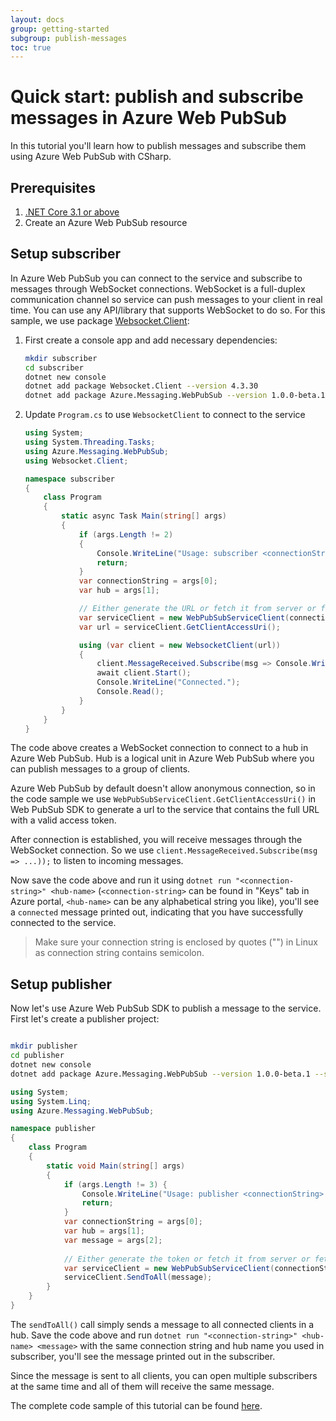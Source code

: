 ```yaml
---
layout: docs
group: getting-started
subgroup: publish-messages
toc: true
---
```


# Quick start: publish and subscribe messages in Azure Web PubSub

In this tutorial you'll learn how to publish messages and subscribe them using Azure Web PubSub with CSharp.

## Prerequisites

1. [.NET Core 3.1 or above](https://dotnet.microsoft.com/download)
2. Create an Azure Web PubSub resource

## Setup subscriber

In Azure Web PubSub you can connect to the service and subscribe to messages through WebSocket connections. WebSocket is a full-duplex communication channel so service can push messages to your client in real time. You can use any API/library that supports WebSocket to do so. For this sample, we use package [Websocket.Client](https://github.com/Marfusios/websocket-client):

1.  First create a console app and add necessary dependencies:

    ```bash
    mkdir subscriber
    cd subscriber
    dotnet new console
    dotnet add package Websocket.Client --version 4.3.30
    dotnet add package Azure.Messaging.WebPubSub --version 1.0.0-beta.1 --source https://www.myget.org/F/azure-webpubsub-dev/api/v3/index.json
    ```

2.  Update `Program.cs` to use `WebsocketClient` to connect to the service

    ```csharp
    using System;
    using System.Threading.Tasks;
    using Azure.Messaging.WebPubSub;
    using Websocket.Client;

    namespace subscriber
    {
        class Program
        {
            static async Task Main(string[] args)
            {
                if (args.Length != 2)
                {
                    Console.WriteLine("Usage: subscriber <connectionString> <hub>");
                    return;
                }
                var connectionString = args[0];
                var hub = args[1];

                // Either generate the URL or fetch it from server or fetch a temp one from the portal
                var serviceClient = new WebPubSubServiceClient(connectionString, hub);
                var url = serviceClient.GetClientAccessUri();

                using (var client = new WebsocketClient(url))
                {
                    client.MessageReceived.Subscribe(msg => Console.WriteLine($"Message received: {msg}"));
                    await client.Start();
                    Console.WriteLine("Connected.");
                    Console.Read();
                }
            }
        }
    }

    ```

The code above creates a WebSocket connection to connect to a hub in Azure Web PubSub. Hub is a logical unit in Azure Web PubSub where you can publish messages to a group of clients.

Azure Web PubSub by default doesn't allow anonymous connection, so in the code sample we use `WebPubSubServiceClient.GetClientAccessUri()` in Web PubSub SDK to generate a url to the service that contains the full URL with a valid access token.

After connection is established, you will receive messages through the WebSocket connection. So we use `client.MessageReceived.Subscribe(msg => ...));` to listen to incoming messages.

Now save the code above and run it using `dotnet run "<connection-string>" <hub-name>` (`<connection-string>` can be found in "Keys" tab in Azure portal, `<hub-name>` can be any alphabetical string you like), you'll see a `connected` message printed out, indicating that you have successfully connected to the service.

> Make sure your connection string is enclosed by quotes ("") in Linux as connection string contains semicolon.

## Setup publisher

Now let's use Azure Web PubSub SDK to publish a message to the service. First let's create a publisher project:
```bash

mkdir publisher
cd publisher
dotnet new console
dotnet add package Azure.Messaging.WebPubSub --version 1.0.0-beta.1 --source https://www.myget.org/F/azure-webpubsub-dev/api/v3/index.json

```

```csharp
using System;
using System.Linq;
using Azure.Messaging.WebPubSub;

namespace publisher
{
    class Program
    {
        static void Main(string[] args)
        {
            if (args.Length != 3) {
                Console.WriteLine("Usage: publisher <connectionString> <hub> <message>");
                return;
            }
            var connectionString = args[0];
            var hub = args[1];
            var message = args[2];
            
            // Either generate the token or fetch it from server or fetch a temp one from the portal
            var serviceClient = new WebPubSubServiceClient(connectionString, hub);
            serviceClient.SendToAll(message);
        }
    }
}

```

The `sendToAll()` call simply sends a message to all connected clients in a hub. Save the code above and run `dotnet run "<connection-string>" <hub-name> <message>` with the same connection string and hub name you used in subscriber, you'll see the message printed out in the subscriber.

Since the message is sent to all clients, you can open multiple subscribers at the same time and all of them will receive the same message.

The complete code sample of this tutorial can be found [here](https://github.com/Azure/azure-webpubsub/tree/main/samples/javascript/pubsub/).
